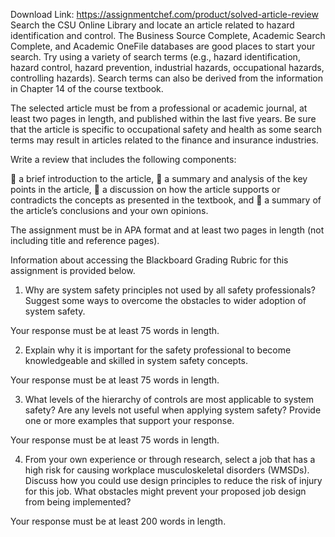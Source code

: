 Download Link: https://assignmentchef.com/product/solved-article-review
<br>
Search the CSU Online Library and locate an article related to hazard identification and control. The Business Source Complete, Academic Search Complete, and Academic OneFile databases are good places to start your search. Try using a variety of search terms (e.g., hazard identification, hazard control, hazard prevention, industrial hazards, occupational hazards, controlling hazards). Search terms can also be derived from the information in Chapter 14 of the course textbook.

The selected article must be from a professional or academic journal, at least two pages in length, and published within the last five years. Be sure that the article is specific to occupational safety and health as some search terms may result in articles related to the finance and insurance industries.

Write a review that includes the following components:

 a brief introduction to the article,  a summary and analysis of the key points in the article,  a discussion on how the article supports or contradicts the concepts as presented in the textbook, and  a summary of the article’s conclusions and your own opinions.

The assignment must be in APA format and at least two pages in length (not including title and reference pages).

Information about accessing the Blackboard Grading Rubric for this assignment is provided below.

<ol>

 <li>Why are system safety principles not used by all safety professionals? Suggest some ways to overcome the obstacles to wider adoption of system safety.</li>

</ol>

Your response must be at least 75 words in length.

<ol start="2">

 <li>Explain why it is important for the safety professional to become knowledgeable and skilled in system safety concepts.</li>

</ol>

Your response must be at least 75 words in length.

<ol start="3">

 <li>What levels of the hierarchy of controls are most applicable to system safety? Are any levels not useful when applying system safety? Provide one or more examples that support your response.</li>

</ol>

Your response must be at least 75 words in length.

<ol start="4">

 <li>From your own experience or through research, select a job that has a high risk for causing workplace musculoskeletal disorders (WMSDs). Discuss how you could use design principles to reduce the risk of injury for this job. What obstacles might prevent your proposed job design from being implemented?</li>

</ol>

Your response must be at least 200 words in length.


